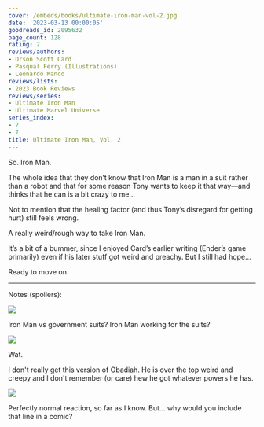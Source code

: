 ```yaml
---
cover: /embeds/books/ultimate-iron-man-vol-2.jpg
date: '2023-03-13 00:00:05'
goodreads_id: 2095632
page_count: 128
rating: 2
reviews/authors:
- Orson Scott Card
- Pasqual Ferry (Illustrations)
- Leonardo Manco
reviews/lists:
- 2023 Book Reviews
reviews/series:
- Ultimate Iron Man
- Ultimate Marvel Universe
series_index:
- 2
- 7
title: Ultimate Iron Man, Vol. 2
---
```

So. Iron Man. 

The whole idea that they don’t know  that Iron Man is a man in a suit rather than a robot and that for some reason Tony wants to keep it that way—and thinks that he can is a bit crazy to me...

Not to mention that the healing factor (and thus Tony’s disregard for getting hurt) still feels wrong. 

A really weird/rough way to take Iron Man.

It’s a bit of a bummer, since I enjoyed Card’s earlier writing (Ender’s game primarily) even if his later stuff got weird and preachy. But I still had hope…

Ready to move on. 

<!--more-->

---

Notes (spoilers):

![](/embeds/books/attachments/ultimate-iron-man-ii-a6cf25.png)

Iron Man vs government suits? Iron Man working for the suits?

![](/embeds/books/attachments/ultimate-iron-man-ii-51bb47.png)

Wat. 

I don't really get this version of Obadiah. He is over the top weird and creepy and I don't remember (or care) hew he got whatever powers he has.

![](/embeds/books/attachments/ultimate-iron-man-ii-b9982b.png)

Perfectly normal reaction, so far as I know. But… why would you include that line in a comic?


